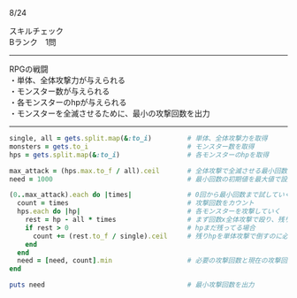 8/24
 
スキルチェック  
Bランク　1問  
 
-------------------------------------------
RPGの戦闘  
・単体、全体攻撃力が与えられる  
・モンスター数が与えられる  
・各モンスターのhpが与えられる  
・モンスターを全滅させるために、最小の攻撃回数を出力  
 
-------------------------------------------
 
```ruby
single, all = gets.split.map(&:to_i)         # 単体、全体攻撃力を取得
monsters = gets.to_i                         # モンスター数を取得
hps = gets.split.map(&:to_i)                 # 各モンスターのhpを取得

max_attack = (hps.max.to_f / all).ceil       # 全体攻撃で全滅させる最小回数を定義
need = 1000                                  # 最小回数の初期値を最大値で設定

(0..max_attack).each do |times|              # 0回から最小回数まで試していく
  count = times                              # 攻撃回数をカウント
  hps.each do |hp|                           # 各モンスターを攻撃していく
    rest = hp - all * times                  # まず回数x全体攻撃で殴り、残りhpを定義
    if rest > 0                              # hpまだ残ってる場合
      count += (rest.to_f / single).ceil     # 残りhpを単体攻撃で倒すのに必要な最小の回数を計算してカウント
    end
  end
  need = [need, count].min                   # 必要の攻撃回数と現在の攻撃回数、小さい方を取る
end

puts need                                    # 最小攻撃回数を出力
```
